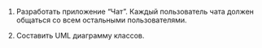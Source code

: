 1) Разработать приложение “Чат”. Каждый пользователь чата должен общаться
со всем остальными пользователями. 

2) Составить UML диаграмму классов.
